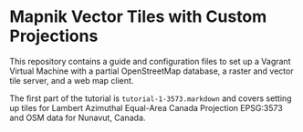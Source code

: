 # Mapnik Vector Tiles with Custom Projections

This repository contains a guide and configuration files to set up a Vagrant Virtual Machine with a partial OpenStreetMap database, a raster and vector tile server, and a web map client.

The first part of the tutorial is `tutorial-1-3573.markdown` and covers setting up tiles for Lambert Azimuthal Equal-Area Canada Projection EPSG:3573 and OSM data for Nunavut, Canada.

